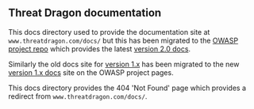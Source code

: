 ## Threat Dragon documentation

This docs directory used to provide the documentation site at `www.threatdragon.com/docs/` but this has been migrated
to the [OWASP project repo][project] which provides the latest [version 2.0 docs][docs-2].

Similarly the old docs site for [version 1.x][docs] has been migrated
to the new [version 1.x docs][docs-1] site on the OWASP project pages.

This docs directory provides the 404 'Not Found' page which provides a redirect from `www.threatdragon.com/docs/`.

[docs]: https://threatdragon.github.io
[docs-1]: https://owasp.org/www-project-threat-dragon/docs-1/
[docs-2]: https://owasp.org/www-project-threat-dragon/docs-2/
[project]: https://github.com/OWASP/www-project-threat-dragon/tree/main/docs-2
